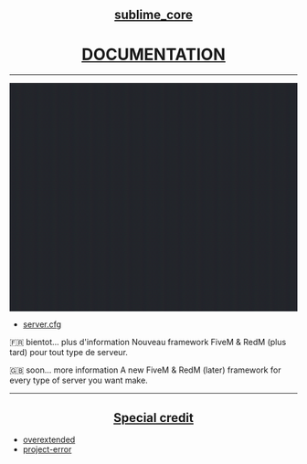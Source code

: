 <h2 align='center'><u><b>sublime_core</b></u></h1>
<h1 align='center'><u><b><a href='https://sublime-association.github.io/'> DOCUMENTATION </a></b></u></h1>

---------

<img width="1920" height="400" align='center' alt="BACKGROUND SUBLIME" src="https://raw.githubusercontent.com/SUP2Ak/logo-banner/main/sublime_gif.gif" />

- [server.cfg](https://github.com/sublime-framework-cfx/sublime_core-starter)

🇫🇷 bientot... plus d'information
Nouveau framework FiveM & RedM (plus tard) pour tout type de serveur.

🇬🇧 soon... more information
A new FiveM & RedM (later) framework for every type of server you want make.

---------

<h2 align='center'><u><b>Special credit</b></u></h1>

- [overextended](https://github.com/overextended)
- [project-error](https://github.com/project-error)
